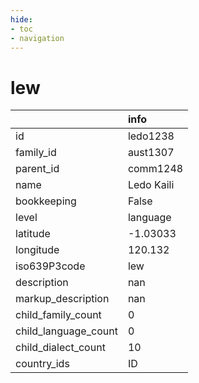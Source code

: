 ```yaml
---
hide:
- toc
- navigation
---
```

# lew
|                      | info       |
|:---------------------|:-----------|
| id                   | ledo1238   |
| family_id            | aust1307   |
| parent_id            | comm1248   |
| name                 | Ledo Kaili |
| bookkeeping          | False      |
| level                | language   |
| latitude             | -1.03033   |
| longitude            | 120.132    |
| iso639P3code         | lew        |
| description          | nan        |
| markup_description   | nan        |
| child_family_count   | 0          |
| child_language_count | 0          |
| child_dialect_count  | 10         |
| country_ids          | ID         |